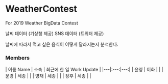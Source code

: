 # WeatherContest
For 2019 Weather BigData Contest



날씨 데이터 (기상청 제공)
SNS 데이터 (트위터 제공)

날씨에 따라서 먹고 싶은 음식이 어떻게 달라지는지 분석한다.


<h3>Members</h3>
| 이름 Name | 소속 | 최근에 한 일 Work Update |
|---|:---:|---:|
| 윤영 | 이화 |  |
| 문경 | 세종 |  |
| 영채 | 세종 |  |
| 장후 | 세종 |  |


